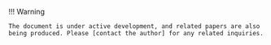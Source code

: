 !!! Warning

    The document is under active development, and related papers are also being produced. Please [contact the author] for any related inquiries.

  [contact the author]: mailto:songshgeo@mail.bnu.edu.cn
